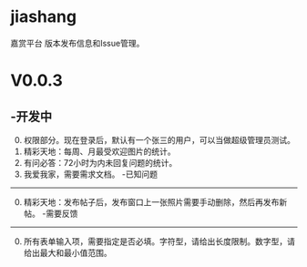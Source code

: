 # jiashang
嘉赏平台 版本发布信息和Issue管理。

###
V0.0.3
================================
-开发中
-------------------------
0. 权限部分。现在登录后，默认有一个张三的用户，可以当做超级管理员测试。
0. 精彩天地：每周、月最受欢迎图片的统计。
0. 有问必答：72小时为内未回复问题的统计。
0. 我爱我家，需要需求文档。
-已知问题
-------------------------
0. 精彩天地：发布帖子后，发布窗口上一张照片需要手动删除，然后再发布新帖。
-需要反馈
-------------------------
0. 所有表单输入项，需要指定是否必填。字符型，请给出长度限制。数字型，请给出最大和最小值范围。

